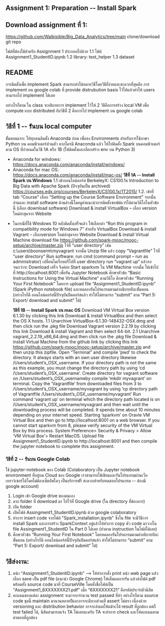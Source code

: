 ## Assignment 1: Preparation -- Install Spark

## Download assignment ที่ 1:

https://github.com/Walkisible/Big_Data_Analytics/tree/main
clone/download git repo

ไฟล์ที่ต้องใช้สำหรับ Assignment 1 ประกอบไปด้วย
1.1 ไฟล์ Assignment1_StudentID.ipynb
1.2 library: test_helper
1.3 dataset

## README

การติดตั้งเพื่อ implement Spark สามารถทำได้หลายวิธีโดยวิธีที่ง่ายและสะดวกที่สุดคือ การ implement บน google colab ที่ provide distrubution basis ไว้ให้แล้วทำให้ users สามารถไป implement ได้เลย

อย่างไรก็ตาม ใน class จะอธิบายการ implement ไว้ให้ 2 วิธีคือการสร้าง local VM เพื่อ compute แบบ distributed กับวิธีที่ 2 คือการไป implement บน google colab

## วิธีที่ 1 -- รันบน local computer

ขั้นตอนแรก: ให้ทุกคนติดตั้ง Anaconda ก่อน เพื่อลง Environments สำหรับการใช้ภาษา Python บน คอมพิวเตอร์ส่วนตัว หากใครมี Anaconda แล้ว ให้ไปติดตั้ง Spark บนคอมพิวเตอร์ตาม OS ที่กำหนดในวิธี 1A หรือ 1B (ให้ติดตั้งและเลือกสร้าง env บน Python 3)

- Anaconda for windows: https://docs.anaconda.com/anaconda/install/windows/
- Anaconda for mac OS: https://docs.anaconda.com/anaconda/install/mac-os/
  **วิธีที่ 1A -- Install Spark บน Windows**
  1.1 เข้าออนไลน์คอร์ส BerkeleyX: CS100.1x Introduction to Big Data with Apache Spark (ปัจจุบันเป็น archived)
  https://courses.edx.org/courses/BerkeleyX/CS100.1x/1T2015/
  1.2. เข้าที่ tab “Course” เลือก “Setting up the Course Software Environment” จากนั้นอ่านและ install software ด้านล่างนี้โดยดูคำแนะนำการติดตั้งซอฟต์แวร์ได้ตามวิดีโอในหัวข้อนี้ (เลือก download software)
  Download & install VirtualBox – เลือก version ใหม่ล่าสุดจาก Website

* ในกรณีที่ใช้ Windows 10 หลังติดตั้งเสร็จแล้ว ให้เลือกค่า “Run this program in compatibility mode for Windows 7” สำหรับ VirtualBox
  Download & install Vagrant – เลือกversion ใหม่ล่าสุดจาก Website
  Download & install Virtual Machine
  download file https://github.com/spark-mooc/mooc-setup/archive/master.zip ไว้ที่ “user directory” เช่น c:\users\boonserm\myvagrant จากนั้น Unzip file แล้ว copy “Vagrantfile” ไว้ที่ “user directory”
  Run software:
  run cmd (command prompt – run as administrator)
  เปลี่ยนไดเร็กทอรีไปที่ user directory
  run “vagrant up” แล้วรอจนกว่าจะ Download เสร็จ จึงค่อย Start sparkvm ใน VM Machine จากนั้น ให้เข้าไปที่ http://localhost:8001 เพื่อรัน Jupyter Notebook
  ศึกษาหัวข้อ “Basic Instructions for Using the Virtual Machine” ตามวิดีโอ
  ศึกษาหัวข้อ “Running Your First Notebook” โดยการ upload file “Assignment1_StudentID.ipynb” (Spark iPython notebook file) และทดลองรันโปรแกรมตามคำอธิบายทีละขั้นตอน (อย่างไรก็ดี ออนไลน์คอร์สนี้ปัจจุบันปิดคอร์สแล้ว ทำให้ไม่สามารถ “submit” ตาม “Part 5: Export/ download and submit” ได้)

  **วิธีที่ 1B -- Install Spark บน mac OS**
  Download VM Virtual Box version 6.1.30 by clicking this link Download & install VirtualBox and then select the OS X hosts.
  1.1 Unarchive VirtualBox-6.1.30-148432-OSX.dmg and then click run the .pkg file
  Download Vagrant version 2.2.19 by clicking this link Download & install Vagrant and then select 64-bit.
  2.1 Unarchive vagrant_2.2.19_x86_64.dmg and then click run the .pkg file
  Download & install Virtual Machine from the github link by clicking this link https://github.com/spark-mooc/mooc-setup/archive/master.zip and then unzip this zipfile.
  Open “Terminal” and compile ‘pwd’ to check the directory. It always starts with an own user directory likewise /Users/student’s_OSX_username. If your directory path is not the same as this example, you must change the directory path by using ‘cd /Users/student’s_OSX_username’.
  Create directory for vagrant software on /Users/student’s_OSX_usernameby compile ‘mkdir myvagrant’ on terminal.
  Copy the ‘Vagrantfile’ from downloaded files from 3 to /Users/student’s_OSX_username/myvagrant by using ‘cp directory path of Vagrantfile /Users/student’s_OSX_username/myvagrant’
  Run command ‘vagrant up’ on terminal which the directory path located is on /Users/student’s_OSX_username/myvagrant and then wait until the downloading process will be completed. It spends time about 10 minutes depending on your internet speed.
  Starting ‘sparkvm’ on Oravle VM Virtual Box and then go to http://localhost:8001 on a web browser.
  If you cannot start sparkvm from 8, please verify security of the VM Virtual Box by this process. System Preference> Security & Privacy > Allow ‘VM Virtual Box’> Restart MacOS.
  Upload file Assignment1_StudentID.ipynb to http://localhost:8001 and then compile the jupyter notebook to complete this assignment.

### วิธีที่ 2 -- รันบน Google Colab

ใช้ jupyter-notebook ของ Colab (Colaboratory เป็น Jupyter notebook environment ที่อยู่บน Cloud ของ Google เราสามารถใช้เขียนและรันโปรแกรมผ่านเว็บเบราว์เซอร์ได้โดยไม่ต้องเซ็ตอัพใดๆ เป็นบริการฟรี สะดวกสำหรับทดสอบโปรแกรม -- ต้องมี google account)

1. Login เข้า Google drive ของตนเอง
2. ลาก folder ที่ download มา ไปไว้ที่ Google drive (ใน directory ที่ต้องการ)
3. เปิด folder
4. เปิดไฟล์ Assingment1_StudentID.ipynb ด้วย google colaboratory
5. ทำการ insert code จากไฟล์ "Spark_installation.ipynb" ซึ่งใน file จะมีวิธีการ install Spark และการสร้าง SparkContext อยู่แล้วให้ทำการ copy ตัว code มาวางใน file Assingment1_StudentID ใน Part 0 ได้เลย (ทำตาม instruction ในไฟล์ได้เลย)
6. ศึกษาหัวข้อ “Running Your First Notebook” โดยทดลองรันโปรแกรมตามคำอธิบายทีละขั้นตอน (อย่างไรก็ดี ออนไลน์คอร์สนี้ปัจจุบันปิดคอร์สแล้ว ทำให้ไม่สามารถ “submit” ตาม “Part 5: Export/ download and submit” ได้)

## วิธีส่งงาน:

1. หน้า “Assignment1_StudentID.ipynb” --> ให้ทำการสั่ง print หน้า web page แล้วเลือก save เป็น pdf file (แนะนำ Google Chrome) ให้เห็นผลการรัน แล้วส่งไฟล์ pdf พร้อมทั้ง source code มาที่ CourseVille โดยตั้งชื่อไฟล์เป็น “Assignment1_6XXXXXXX21.pdf” เมื่อ “6XXXXXXX21” คือรหัสประจำตัวนิสิต
2. คะแนนของแต่ละ assignment จะมาจากจำนวน test passed ที่ทำ อย่างไรก็ตาม source code ชุดนี้ maintain มานานหลายปีและอาจจะมีบางส่วนที่ assert ไม่ตรง เนื่องด้วย versioning และ distribution behavior อาจจะส่งผลให้แม้จะได้ result ที่ถูกต้อง แต่ก็ test failed ได้, นิสิตสามารถแจ้ง TA ได้เลยนะครับ TA จะทำการ check และให้คะแนนตามคำตอบที่ถูกต้อง
